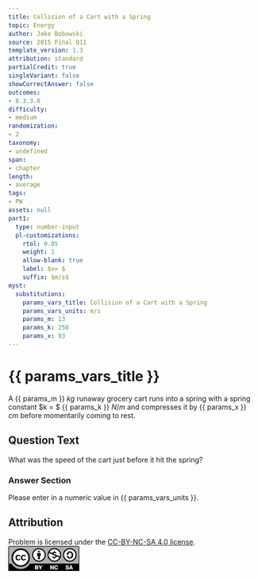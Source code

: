 ```yaml
---
title: Collision of a Cart with a Spring
topic: Energy
author: Jake Bobowski
source: 2015 Final Q11
template_version: 1.3
attribution: standard
partialCredit: true
singleVariant: false
showCorrectAnswer: false
outcomes:
- 8.3.3.0
difficulty:
- medium
randomization:
- 2
taxonomy:
- undefined
span:
- chapter
length:
- average
tags:
- PW
assets: null
part1:
  type: number-input
  pl-customizations:
    rtol: 0.05
    weight: 1
    allow-blank: true
    label: $v= $
    suffix: $m/s$
myst:
  substitutions:
    params_vars_title: Collision of a Cart with a Spring
    params_vars_units: m/s
    params_m: 13
    params_k: 250
    params_x: 93
---
```

# {{ params_vars_title }}
A  {{ params_m }}  $kg$  runaway  grocery  cart  runs  into  a  spring  with a spring  constant $k = $  {{ params_k }}  $N/m$  and compresses it by {{ params_x }} $cm$ before momentarily coming to rest.

## Question Text

What was the speed of the cart just before it hit the spring?

### Answer Section

Please enter in a numeric value in {{ params_vars_units }}.

## Attribution

Problem is licensed under the [CC-BY-NC-SA 4.0 license](https://creativecommons.org/licenses/by-nc-sa/4.0/).<br> ![The Creative Commons 4.0 license requiring attribution-BY, non-commercial-NC, and share-alike-SA license.](https://raw.githubusercontent.com/firasm/bits/master/by-nc-sa.png)